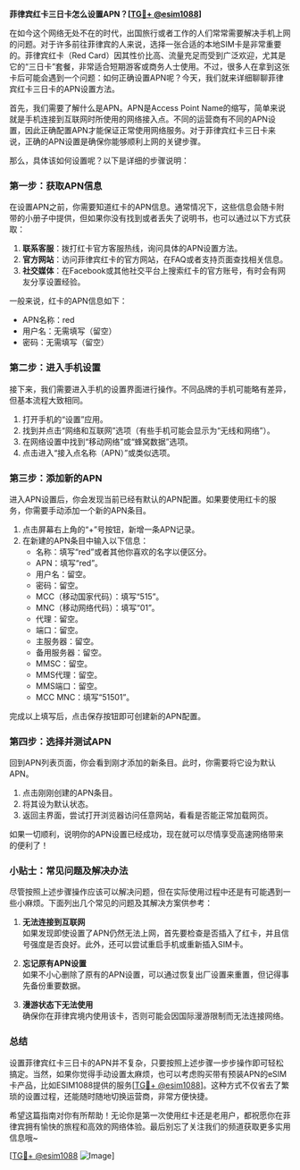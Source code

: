 **菲律宾红卡三日卡怎么设置APN？[[TG💪+ @esim1088](https://t.me/s/esim1088)]**

在如今这个网络无处不在的时代，出国旅行或者工作的人们常常需要解决手机上网的问题。对于许多前往菲律宾的人来说，选择一张合适的本地SIM卡是非常重要的。菲律宾红卡（Red Card）因其性价比高、流量充足而受到广泛欢迎，尤其是它的“三日卡”套餐，非常适合短期游客或商务人士使用。不过，很多人在拿到这张卡后可能会遇到一个问题：如何正确设置APN呢？今天，我们就来详细聊聊菲律宾红卡三日卡的APN设置方法。

首先，我们需要了解什么是APN。APN是Access Point Name的缩写，简单来说就是手机连接到互联网时所使用的网络接入点。不同的运营商有不同的APN设置，因此正确配置APN才能保证正常使用网络服务。对于菲律宾红卡三日卡来说，正确的APN设置是确保你能够顺利上网的关键步骤。

那么，具体该如何设置呢？以下是详细的步骤说明：

### 第一步：获取APN信息

在设置APN之前，你需要知道红卡的APN信息。通常情况下，这些信息会随卡附带的小册子中提供，但如果你没有找到或者丢失了说明书，也可以通过以下方式获取：

1. **联系客服**：拨打红卡官方客服热线，询问具体的APN设置方法。
2. **官方网站**：访问菲律宾红卡的官方网站，在FAQ或者支持页面查找相关信息。
3. **社交媒体**：在Facebook或其他社交平台上搜索红卡的官方账号，有时会有网友分享设置经验。

一般来说，红卡的APN信息如下：
- APN名称：red
- 用户名：无需填写（留空）
- 密码：无需填写（留空）

### 第二步：进入手机设置

接下来，我们需要进入手机的设置界面进行操作。不同品牌的手机可能略有差异，但基本流程大致相同。

1. 打开手机的“设置”应用。
2. 找到并点击“网络和互联网”选项（有些手机可能会显示为“无线和网络”）。
3. 在网络设置中找到“移动网络”或“蜂窝数据”选项。
4. 点击进入“接入点名称（APN）”或类似选项。

### 第三步：添加新的APN

进入APN设置后，你会发现当前已经有默认的APN配置。如果要使用红卡的服务，你需要手动添加一个新的APN条目。

1. 点击屏幕右上角的“+”号按钮，新增一条APN记录。
2. 在新建的APN条目中输入以下信息：
   - 名称：填写“red”或者其他你喜欢的名字以便区分。
   - APN：填写“red”。
   - 用户名：留空。
   - 密码：留空。
   - MCC（移动国家代码）：填写“515”。
   - MNC（移动网络代码）：填写“01”。
   - 代理：留空。
   - 端口：留空。
   - 主服务器：留空。
   - 备用服务器：留空。
   - MMSC：留空。
   - MMS代理：留空。
   - MMS端口：留空。
   - MCC MNC：填写“51501”。

完成以上填写后，点击保存按钮即可创建新的APN配置。

### 第四步：选择并测试APN

回到APN列表页面，你会看到刚才添加的新条目。此时，你需要将它设为默认APN。

1. 点击刚刚创建的APN条目。
2. 将其设为默认状态。
3. 返回主界面，尝试打开浏览器访问任意网站，看看是否能正常加载网页。

如果一切顺利，说明你的APN设置已经成功，现在就可以尽情享受高速网络带来的便利了！

### 小贴士：常见问题及解决办法

尽管按照上述步骤操作应该可以解决问题，但在实际使用过程中还是有可能遇到一些小麻烦。下面列出几个常见的问题及其解决方案供参考：

1. **无法连接到互联网**  
   如果发现即使设置了APN仍然无法上网，首先要检查是否插入了红卡，并且信号强度是否良好。此外，还可以尝试重启手机或重新插入SIM卡。

2. **忘记原有APN设置**  
   如果不小心删除了原有的APN设置，可以通过恢复出厂设置来重置，但记得事先备份重要数据。

3. **漫游状态下无法使用**  
   确保你在菲律宾境内使用该卡，否则可能会因国际漫游限制而无法连接网络。

### 总结

设置菲律宾红卡三日卡的APN并不复杂，只要按照上述步骤一步步操作即可轻松搞定。当然，如果你觉得手动设置太麻烦，也可以考虑购买带有预装APN的eSIM卡产品，比如ESIM1088提供的服务[[TG💪+ @esim1088](https://t.me/s/esim1088)]。这种方式不仅省去了繁琐的设置过程，还能随时随地切换运营商，非常方便快捷。

希望这篇指南对你有所帮助！无论你是第一次使用红卡还是老用户，都祝愿你在菲律宾拥有愉快的旅程和高效的网络体验。最后别忘了关注我们的频道获取更多实用信息哦~

[[TG💪+ @esim1088](https://t.me/s/esim1088) ![Image](https://i.postimg.cc/4NQfJmqS/Snipaste-2025-05-13-00-14-12.png)]